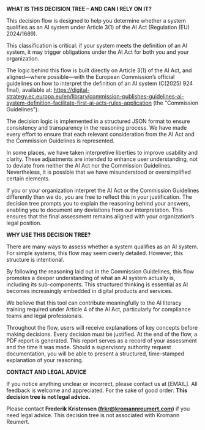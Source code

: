 **WHAT IS THIS DECISION TREE – AND CAN I RELY ON IT?**

This decision flow is designed to help you determine whether a system qualifies as an AI system under Article 3(1) of the AI Act (Regulation (EU) 2024/1689).

This classification is critical: if your system meets the definition of an AI system, it may trigger obligations under the AI Act for both you and your organization.

The logic behind this flow is built directly on Article 3(1) of the AI Act, and aligned—where possible—with the European Commission’s official guidelines on how to interpret the definition of an AI system (C(2025) 924 final), available at:
https://digital-strategy.ec.europa.eu/en/library/commission-publishes-guidelines-ai-system-definition-facilitate-first-ai-acts-rules-application (the "Commission Guidelines").

The decision logic is implemented in a structured JSON format to ensure consistency and transparency in the reasoning process. We have made every effort to ensure that each relevant consideration from the AI Act and the Commission Guidelines is represented.

In some places, we have taken interpretive liberties to improve usability and clarity. These adjustments are intended to enhance user understanding, not to deviate from neither the AI Act nor the Commission Guidelines. Nevertheless, it is possible that we have misunderstood or oversimplified certain elements. 

If you or your organization interpret the AI Act or the Commission Guidelines differently than we do, you are free to reflect this in your justification. The decision tree prompts you to explain the reasoning behind your answers, enabling you to document any deviations from our interpretation. This ensures that the final assessment remains aligned with your organization’s legal position.


**WHY USE THIS DECISION TREE?**

There are many ways to assess whether a system qualifies as an AI system. For simple systems, this flow may seem overly detailed. However, this structure is intentional.

By following the reasoning laid out in the Commission Guidelines, this flow promotes a deeper understanding of what an AI system actually is, including its sub-components. This structured thinking is essential as AI becomes increasingly embedded in digital products and services.

We  believe that this tool can contribute meaningfully to the AI literacy training required under Article 4 of the AI Act, particularly for compliance teams and legal professionals.

Throughout the flow, users will receive explanations of key concepts before making decisions. Every decision must be justified. At the end of the flow, a PDF report is generated. This report serves as a record of your assessment and the time it was made. Should a supervisory authority request documentation, you will be able to present a structured, time-stamped explanation of your reasoning. 


**CONTACT AND LEGAL ADVICE**

If you notice anything unclear or incorrect, please contact us at [EMAIL]. All feedback is welcome and appreciated. For the sake of good order: **This decision tree is not legal advice.**

Please contact **Frederik Kristensen (frkr@kromannreumert.com)** if you need legal advice. This decision tree is not associated with Kromann Reumert. 
